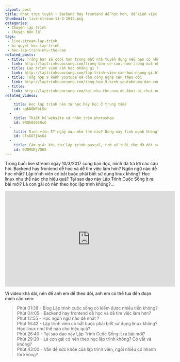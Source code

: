 ```yaml
---
layout: post
title: Phát trực tuyến - Backend hay frontend dễ học hơn, dễ kiếm việc làm hơn?
thumbnail: live-stream-11-3-2017.png
categories:
 - Chuyện lập trình
 - Chuyện bên lề
tags:
 - live-stream-lap-trinh
 - bi-quyet-hoc-lap-trinh
 - hoc-lap-trinh-nhu-the-nao
related_posts:
 - title: Trông bạn sẽ cool hơn trong mắt nhà tuyển dụng nếu bạn có những thứ này
   link: http://laptrinhcuocsong.com/trong-ban-se-cool-hon-trong-mat-nha-tuyen-dung.html
 - title: Lập trình viên cần học những gì ?
   link: http://laptrinhcuocsong.com/lap-trinh-vien-can-hoc-nhung-gi.html
 - title: Tổng hợp 9 kênh youtube mà dân công nghệ nên theo dõi
   link: http://laptrinhcuocsong.com/tong-hop-9-kenh-youtube-ma-dan-cong-nghe-nen-theo-doi.html
 - title:
   link: http://laptrinhcuocsong.com/hoi-nhu-the-nao-de-khoi-bi-chui-ngu.html
related_videos:
  -
    title: Học lập trình nên tự học hay học ở trung tâm?
    id: sgkNOWEbLSw
  -
    title: Thiết kế website cá nhân trên photoshop
    id: 9RQkB365RwQ
  -
    title: Sinh viên IT ngày xưa như thế nào? Dùng máy tính mạnh không?
    id: ClsOD7jAsQ4
  -
    title: Cảm giác khi thử lập trình pascal, trở về tuổi thơ dữ dội sau 10 năm 
    id: 0UO9UKjVQ68
---
```


Trong buổi live stream ngày 10/3/2017 cùng bạn đọc, mình đã trả lời các câu hỏi: Backend hay frontend dễ học và dễ tìm việc làm hơn? Ngôn ngữ nào dễ học nhất? Lập trình viên có bắt buộc phải biết sử dụng linux không? Học linux như thế nào cho hiệu quả? Tại sao dạo này Lập Trình Cuộc Sống ít ra bài mới? Là con gái có nên theo học lập trình không?...

<div class="youtube">
<iframe width="560" height="315" src="https://www.youtube.com/embed/VvPv9kiB01A" frameborder="0" allowfullscreen></iframe>
</div>

Vì video khá dài, nên để anh em dễ theo dõi, anh em có thể tua đến đoạn mình cần xem:

> Phút 01:38 - Blog Lập trình cuộc sống có kiếm được nhiều tiền không? <br>
Phút 04:05 - Backend hay frontend dễ học và dễ tìm việc làm hơn? <br>
Phút 12:55 - Học ngôn ngữ nào dễ nhất ? <br>
Phút 16:42 - Lập trình viên có bắt buộc phải biết sử dụng linux không? Học linux như thế nào cho hiệu quả? <br>
Phút 26:40 - Tại sao dạo này Lập Trình Cuộc Sống ít ra bài mới? <br>
Phút 29:20 - Là con gái có nên theo học lập trình không? Có vất vả không? <br>
Phút 43:00 - Vấn đề sức khỏe của lập trình viên, ngồi nhiều có nhanh tỏi không?
